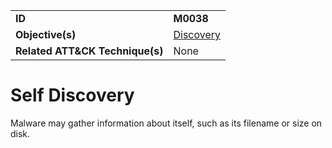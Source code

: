 |||
|---------|------------------------|
|**ID**|**M0038**|
|**Objective(s)**|[Discovery](https://github.com/MBCProject/mbc-markdown/tree/master/discovery)|
|**Related ATT&CK Technique(s)**|None|


Self Discovery
==============
Malware may gather information about itself, such as its filename or size on disk. 

